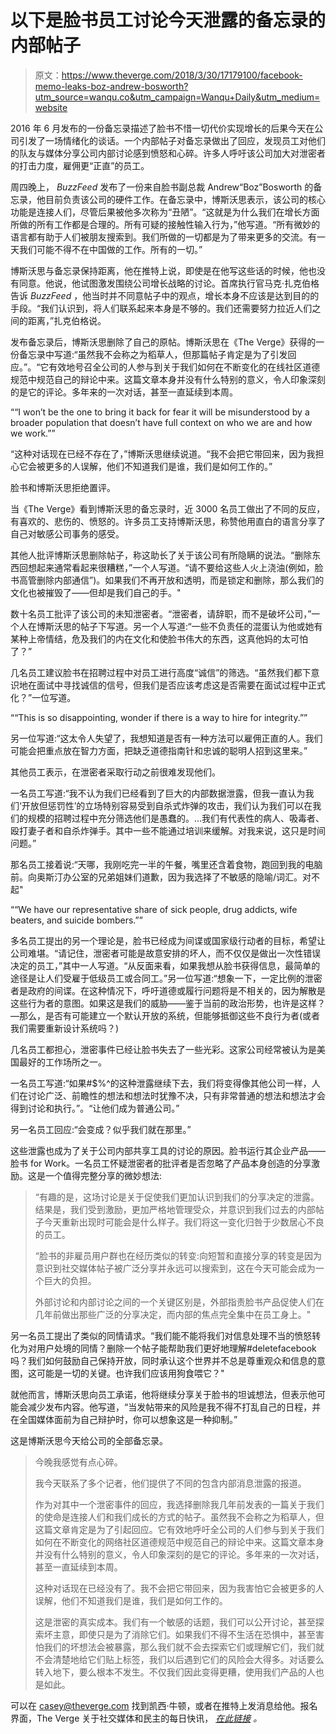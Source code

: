# 以下是脸书员工讨论今天泄露的备忘录的内部帖子

> 原文：<https://www.theverge.com/2018/3/30/17179100/facebook-memo-leaks-boz-andrew-bosworth?utm_source=wanqu.co&utm_campaign=Wanqu+Daily&utm_medium=website>

2016 年 6 月发布的一份备忘录描述了脸书不惜一切代价实现增长的后果今天在公司引发了一场情绪化的谈话。一个内部帖子对备忘录做出了回应，发现员工对他们的队友与媒体分享公司内部讨论感到愤怒和心碎。许多人呼吁该公司加大对泄密者的打击力度，雇佣更“正直”的员工。

周四晚上， *BuzzFeed* 发布了一份来自脸书副总裁 Andrew“Boz”Bosworth 的备忘录，他目前负责该公司的硬件工作。在备忘录中，博斯沃思表示，该公司的核心功能是连接人们，尽管后果被他多次称为“丑陋”。“这就是为什么我们在增长方面所做的所有工作都是合理的。所有可疑的接触性输入行为，”他写道。“所有微妙的语言都有助于人们被朋友搜索到。我们所做的一切都是为了带来更多的交流。有一天我们可能不得不在中国做的工作。所有的一切。”

博斯沃思与备忘录保持距离，他在推特上说，即使是在他写这些话的时候，他也没有同意。他说，他试图激发围绕公司增长战略的讨论。首席执行官马克·扎克伯格告诉 *BuzzFeed* ，他当时并不同意帖子中的观点，增长本身不应该是达到目的的手段。“我们认识到，将人们联系起来本身是不够的。我们还需要努力拉近人们之间的距离，”扎克伯格说。

发布备忘录后，博斯沃思删除了自己的原帖。博斯沃思在《The Verge》获得的一份备忘录中写道:“虽然我不会称之为稻草人，但那篇帖子肯定是为了引发回应。”。“它有效地号召全公司的人参与到关于我们如何在不断变化的在线社区道德规范中规范自己的辩论中来。这篇文章本身并没有什么特别的意义，令人印象深刻的是它的评论。多年来的一次对话，甚至一直延续到本周。

<aside id="k3Ic05"><q>“I won’t be the one to bring it back for fear it will be misunderstood by a broader population that doesn’t have full context on who we are and how we work.”</q></aside>

“这种对话现在已经不存在了，”博斯沃思继续说道。“我不会把它带回来，因为我担心它会被更多的人误解，他们不知道我们是谁，我们是如何工作的。”

脸书和博斯沃思拒绝置评。

当《The Verge》看到博斯沃思的备忘录时，近 3000 名员工做出了不同的反应，有喜欢的、悲伤的、愤怒的。许多员工支持博斯沃思，称赞他用直白的语言分享了自己对敏感公司事务的感受。

其他人批评博斯沃思删除帖子，称这助长了关于该公司有所隐瞒的说法。“删除东西回想起来通常看起来很糟糕，”一个人写道。“请不要给这些人火上浇油(例如，脸书高管删除内部通信”)。如果我们不再开放和透明，而是锁定和删除，那么我们的文化也被摧毁了——但却是我们自己的手。"

数十名员工批评了该公司的未知泄密者。“泄密者，请辞职，而不是破坏公司，”一个人在博斯沃思的帖子下写道。另一个人写道:“一些不负责任的混蛋认为他或她有某种上帝情结，危及我们的内在文化和使脸书伟大的东西，这真他妈的太可怕了？”

几名员工建议脸书在招聘过程中对员工进行高度“诚信”的筛选。“虽然我们都下意识地在面试中寻找诚信的信号，但我们是否应该考虑这是否需要在面试过程中正式化？”一位写道。

<aside id="Pshu1l"><q>“This is so disappointing, wonder if there is a way to hire for integrity.”</q></aside>

另一位写道:“这太令人失望了，我想知道是否有一种方法可以雇佣正直的人。我们可能会把重点放在智力方面，把缺乏道德指南针和忠诚的聪明人招到这里来。”

其他员工表示，在泄密者采取行动之前很难发现他们。

一名员工写道:“我不认为我们已经看到了巨大的内部数据泄露，但我一直认为我们‘开放但惩罚性’的立场特别容易受到自杀式炸弹的攻击，我们认为我们可以在我们的规模的招聘过程中充分筛选他们是愚蠢的。…我们有代表性的病人、吸毒者、殴打妻子者和自杀炸弹手。其中一些不能通过培训来缓解。对我来说，这只是时间问题。”

那名员工接着说:“天哪，我刚吃完一半的午餐，嘴里还含着食物，跑回到我的电脑前。向奥斯汀办公室的兄弟姐妹们道歉，因为我选择了不敏感的隐喻/词汇。对不起"

<aside id="JU5R2P"><q>“We have our representative share of sick people, drug addicts, wife beaters, and suicide bombers.”</q></aside>

多名员工提出的另一个理论是，脸书已经成为间谍或国家级行动者的目标，希望让公司难堪。“请记住，泄密者可能是故意安排的坏人，而不仅仅是做出一次性错误决定的员工，”其中一人写道。“从反面来看，如果我想从脸书获得信息，最简单的途径是让人们受雇于低级员工或合同工。”另一位写道:“想象一下，一定比例的泄密者是政府的间谍。在这种情况下，呼吁道德或履行问题将是不相关的，因为解散是这些行为者的意图。如果这是我们的威胁——鉴于当前的政治形势，也许是这样？—那么，是否有可能建立一个默认开放的系统，但能够抵御这些不良行为者(或者我们需要重新设计系统吗？)

几名员工都担心，泄密事件已经让脸书失去了一些光彩。这家公司经常被认为是美国最好的工作场所之一。

一名员工写道:“如果#$%^的这种泄露继续下去，我们将变得像其他公司一样，人们在讨论广泛、前瞻性的想法和想法时犹豫不决，只有非常普通的想法和想法才会得到讨论和执行。”。“让他们成为普通公司。”

另一名员工回应:“会变成？似乎我们就在那里。”

这些泄露也成为了关于公司内部共享工具的讨论的原因。脸书运行其企业产品——脸书 for Work。一名员工怀疑泄密者的批评者是否忽略了产品本身创造的分享激励。这是一个值得完整分享的微妙想法:

> “有趣的是，这场讨论是关于促使我们更加认识到我们的分享决定的泄露。结果是，我们受到激励，更加严格地管理受众，并意识到我们过去的内部帖子今天重新出现时可能会是什么样子。我们将这一变化归咎于少数居心不良的员工。
> 
> “脸书的非雇员用户群也在经历类似的转变:向短暂和直接分享的转变是因为意识到社交媒体帖子被广泛分享并永远可以搜索到，这在今天可能会成为一个巨大的负担。
> 
> 外部讨论和内部讨论之间的一个关键区别是，外部指责脸书产品促使人们在几年前做出那些广泛的分享决定，而内部的焦点完全集中在员工身上。"

另一名员工提出了类似的同情请求。“我们能不能将我们对信息处理不当的愤怒转化为对用户处境的同情？删除一个帖子能帮助我们更好地理解#deletefacebook 吗？我们如何鼓励自己保持开放，同时承认这个世界并不总是尊重观众和信息的意图，这可能是一切的关键。也许我们应该用狗食喂它？"

就他而言，博斯沃思向员工承诺，他将继续分享关于脸书的坦诚想法，但表示他可能会减少发布内容。他写道，“当发帖带来的风险是我不得不打乱自己的日程，并在全国媒体面前为自己辩护时，你可以想象这是一种抑制。”

这是博斯沃思今天给公司的全部备忘录。

> 今晚我感觉有点心碎。
> 
> 我今天联系了多个记者，他们提供了不同的包含内部消息泄露的报道。
> 
> 作为对其中一个泄密事件的回应，我选择删除我几年前发表的一篇关于我们的使命是连接人们和我们成长的方式的帖子。虽然我不会称之为稻草人，但这篇文章肯定是为了引起回应。它有效地呼吁全公司的人们参与到关于我们如何在不断变化的网络社区道德规范中规范自己的辩论中来。这篇文章本身并没有什么特别的意义，令人印象深刻的是它的评论。多年来的一次对话，甚至一直延续到本周。
> 
> 这种对话现在已经没有了。我不会把它带回来，因为我害怕它会被更多的人误解，他们不知道我们是谁，我们是如何工作的。
> 
> 这是泄密的真实成本。我们有一个敏感的话题，我们可以公开讨论，甚至探索坏主意，即使只是为了消除它们。如果我们不得不生活在恐惧中，甚至害怕我们的坏想法会被暴露，那么我们就不会去探索它们或理解它们，我们就不会清楚地给它们贴上标签，我们以后遇到它们的风险会大得多。对话要么转入地下，要么根本不发生。不仅我们因此变得更糟，使用我们产品的人也是如此。

可以在 casey@theverge.com 找到凯西·牛顿，或者在推特上发消息给他。报名界面，The Verge 关于社交媒体和民主的每日快讯， [*在此链接*](https://www.getrevue.co/profile/caseynewton) *。*